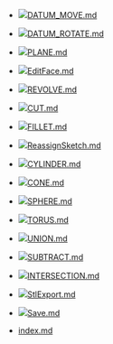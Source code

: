 - ![](../img/cad/datum-move32.png)[DATUM_MOVE.md](DATUM_MOVE.md "DATUM_MOVE.md")
- ![](../img/cad/datum-rotate32.png)[DATUM_ROTATE.md](DATUM_ROTATE.md "DATUM_ROTATE.md")
- ![](../img/cad/plane32.png)[PLANE.md](PLANE.md "PLANE.md")
- ![](../img/cad/face-edit96.png)[EditFace.md](EditFace.md "EditFace.md")
- ![](../img/cad/revolve32.png)[REVOLVE.md](REVOLVE.md "REVOLVE.md")
- ![](../img/cad/cut32.png)[CUT.md](CUT.md "CUT.md")
- ![](../img/cad/fillet32.png)[FILLET.md](FILLET.md "FILLET.md")


- ![](../img/cad/xxxxxxxx.png)[ReassignSketch.md](ReassignSketch.md "ReassignSketch.md")



- ![](../img/cad/cylinder32.png)[CYLINDER.md](CYLINDER.md "CYLINDER.md")
- ![](../img/cad/cone32.png)[CONE.md](CONE.md "CONE.md")
- ![](../img/cad/sphere32.png)[SPHERE.md](SPHERE.md "SPHERE.md")
- ![](../img/cad/torus32.png)[TORUS.md](TORUS.md "TORUS.md")



- ![](../img/cad/union32.png)[UNION.md](UNION.md "UNION.md")
- ![](../img/cad/subtract32.png)[SUBTRACT.md](SUBTRACT.md "SUBTRACT.md")
- ![](../img/cad/intersection32.png)[INTERSECTION.md](INTERSECTION.md "INTERSECTION.md")


- ![](../img/cad/stl32.png)[StlExport.md](StlExport.md "StlExport.md")
- ![](../img/cad/cone32.png)[Save.md](Save.md "Save.md")

- [index.md](index.md "index.md")
